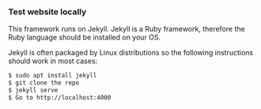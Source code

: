 ### Test website locally


This framework runs on Jekyll. Jekyll is a Ruby framework, therefore the Ruby language should be installed on your OS.

Jekyll is often packaged by Linux distributions so the following instructions should work in most cases:

```bash
$ sudo apt install jekyll
$ git clone the repo
$ jekyll serve
$ Go to http://localhost:4000
```

